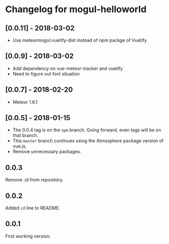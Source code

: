 # Changelog for mogul-helloworld

## [0.0.11] - 2018-03-02

- Use meteormogul:vuetify-dist instead of npm packge of Vuetify

## [0.0.9] - 2018-03-02

- Add dependency on vue-meteor-tracker and vuetify
- Need to figure out font situation

## [0.0.7] - 2018-02-20

- Meteor 1.6.1

## [0.0.5] - 2018-01-15

- The 0.0.4 tag is on the `npm` branch.  Going forward, even tags will be on that branch.
- This `master` branch continues using the Atmosphere package version of vue.js.
- Remove unnecessary packages.

## 0.0.3

Remove .id from repository.

## 0.0.2

Added `cd` line to README.

## 0.0.1

First working version.
